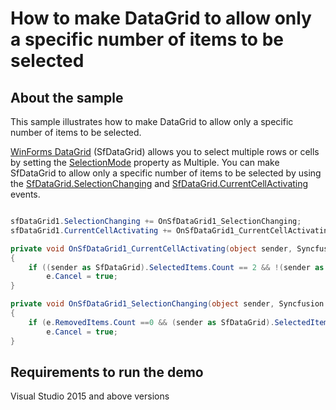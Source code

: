 # How to make DataGrid to allow only a specific number of items to be selected

## About the sample

This sample illustrates how to make DataGrid to allow only a specific number of items to be selected.

[WinForms DataGrid](https://www.syncfusion.com/winforms-ui-controls/datagrid) (SfDataGrid) allows you to select multiple rows or cells by setting the [SelectionMode](https://help.syncfusion.com/cr/windowsforms/Syncfusion.WinForms.DataGrid.SfDataGrid.html#Syncfusion_WinForms_DataGrid_SfDataGrid_SelectionMode) property as  Multiple. You can make SfDataGrid to allow only a specific number of items to be selected by using the [SfDataGrid.SelectionChanging](https://help.syncfusion.com/cr/windowsforms/Syncfusion.WinForms.DataGrid.SfDataGrid.html#Syncfusion_WinForms_DataGrid_SfDataGrid_SelectionChanging) and [SfDataGrid.CurrentCellActivating](https://help.syncfusion.com/cr/windowsforms/Syncfusion.WinForms.DataGrid.SfDataGrid.html#Syncfusion_WinForms_DataGrid_SfDataGrid_CurrentCellActivating) events.

```C#

sfDataGrid1.SelectionChanging += OnSfDataGrid1_SelectionChanging;
sfDataGrid1.CurrentCellActivating += OnSfDataGrid1_CurrentCellActivating;

private void OnSfDataGrid1_CurrentCellActivating(object sender, Syncfusion.WinForms.DataGrid.Events.CurrentCellActivatingEventArgs e)
{
    if ((sender as SfDataGrid).SelectedItems.Count == 2 && !(sender as SfDataGrid).SelectedItems.Contains(e.DataRow.RowData))
        e.Cancel = true;
}

private void OnSfDataGrid1_SelectionChanging(object sender, Syncfusion.WinForms.DataGrid.Events.SelectionChangingEventArgs e)
{
    if (e.RemovedItems.Count ==0 && (sender as SfDataGrid).SelectedItems.Count == 2)
        e.Cancel = true;
}

```

## Requirements to run the demo

Visual Studio 2015 and above versions
